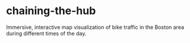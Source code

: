 # chaining-the-hub
Immersive, interactive map visualization of bike traffic in the Boston area during different times of the day.
